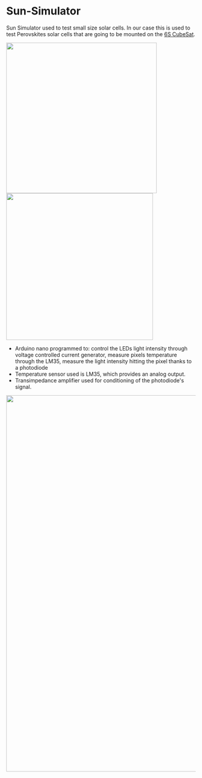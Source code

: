 # Sun-Simulator
Sun Simulator used to test small size solar cells. In our case this is used to test Perovskites solar cells that are going to be mounted on the [6S CubeSat](https://polispace.it/6s-cubesat-project/).

<img src="https://github.com/Luca452/Sun-Simulator/assets/36864265/39427290-29f9-4814-9904-17e5993ce7b8" width="400" />

<img src="https://github.com/Luca452/Sun-Simulator/assets/36864265/f7d41556-cb27-4870-9165-9492d6fd0bb7" width="390" />

- Arduino nano programmed to: control the LEDs light intensity through voltage controlled current generator, measure pixels temperature through the LM35, measure the light intensity hitting the pixel thanks to a photodiode
- Temperature sensor used is LM35, which provides an analog output.
- Transimpedance amplifier used for conditioning of the photodiode's signal.

<img src="https://github.com/Luca452/Sun-Simulator/assets/36864265/bda7f382-7f1a-4339-9db9-ad5128384f68" width="1000" />


